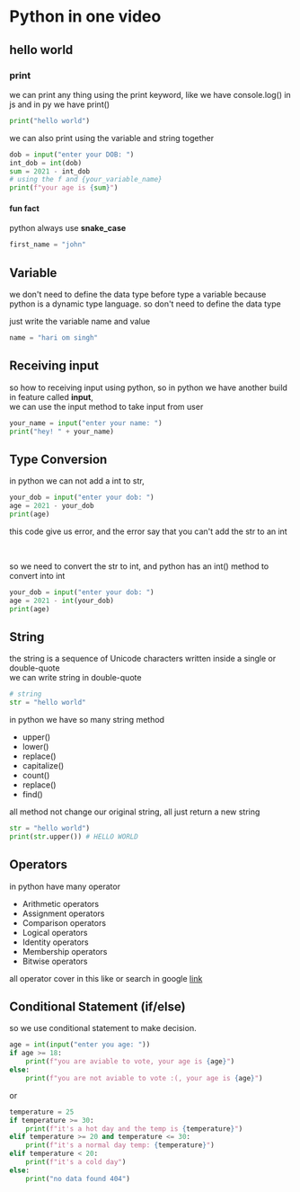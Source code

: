 # Python in one video

## hello world

### print

we can print any thing using the print keyword, like we have console.log() in js and in py we have print()

```py
print("hello world")
```

we can also print using the variable and string together

```python
dob = input("enter your DOB: ")
int_dob = int(dob)
sum = 2021 - int_dob
# using the f and {your_variable_name}
print(f"your age is {sum}")
```

#### fun fact

python always use **snake_case**

```py
first_name = "john"
```

## Variable

we don't need to define the data type before type a variable because python is a dynamic type language. so don't need to define the data type

just write the variable name and value

```python
name = "hari om singh"
```

## Receiving input

so how to receiving input using python, so in python we have another build in feature called **input**,
<br>
we can use the input method to take input from user

```py
your_name = input("enter your name: ")
print("hey! " + your_name)
```

## Type Conversion

in python we can not add a int to str,

```py
your_dob = input("enter your dob: ")
age = 2021 - your_dob
print(age)
```

this code give us error, and the error say that you can't add the str to an int

<br>

so we need to convert the str to int, and python has an int() method to convert into int

```py
your_dob = input("enter your dob: ")
age = 2021 - int(your_dob)
print(age)
```

## String

the string is a sequence of Unicode characters written inside a single or double-quote
<br>
we can write string in double-quote

```python
# string
str = "hello world"
```

in python we have so many string method

- upper()
- lower()
- replace()
- capitalize()
- count()
- replace()
- find()

all method not change our original string, all just return a new string

```python
str = "hello world")
print(str.upper()) # HELLO WORLD
```

## Operators

in python have many operator

- Arithmetic operators
- Assignment operators
- Comparison operators
- Logical operators
- Identity operators
- Membership operators
- Bitwise operators

all operator cover in this like or search in google
[link]("https://www.w3schools.com/python/python_operators.asp")

## Conditional Statement (if/else)

so we use conditional statement to make decision.

```python
age = int(input("enter you age: "))
if age >= 18:
    print(f"you are aviable to vote, your age is {age}")
else:
    print(f"you are not aviable to vote :(, your age is {age}")
```

or

```python
temperature = 25
if temperature >= 30:
    print(f"it's a hot day and the temp is {temperature}")
elif temperature >= 20 and temperature <= 30:
    print(f"it's a normal day temp: {temperature}")
elif temperature < 20:
    print(f"it's a cold day")
else:
    print("no data found 404")

```
